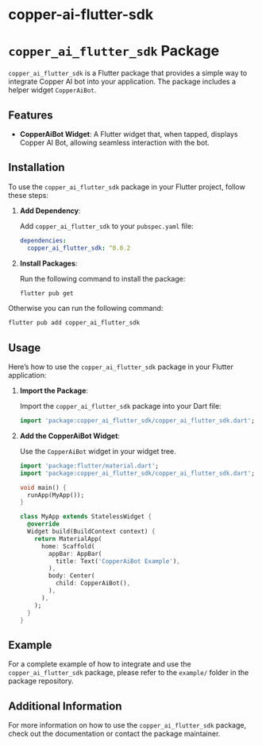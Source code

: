 # copper-ai-flutter-sdk

# `copper_ai_flutter_sdk` Package

`copper_ai_flutter_sdk` is a Flutter package that provides a simple way to integrate Copper AI bot into your application. The package includes a helper widget `CopperAiBot`.

## Features

- **CopperAiBot Widget**: A Flutter widget that, when tapped, displays Copper AI Bot, allowing seamless interaction with the bot.

## Installation

To use the `copper_ai_flutter_sdk` package in your Flutter project, follow these steps:

1. **Add Dependency**:

   Add `copper_ai_flutter_sdk` to your `pubspec.yaml` file:

   ```yaml
   dependencies:
     copper_ai_flutter_sdk: ^0.0.2
   ```

2. **Install Packages**:

   Run the following command to install the package:

   ```sh
   flutter pub get
   ```

Otherwise you can run the following command:

   ```sh
   flutter pub add copper_ai_flutter_sdk
   ```

## Usage

Here’s how to use the `copper_ai_flutter_sdk` package in your Flutter application:

1. **Import the Package**:

   Import the `copper_ai_flutter_sdk` package into your Dart file:

   ```dart
   import 'package:copper_ai_flutter_sdk/copper_ai_flutter_sdk.dart';
   ```

2. **Add the CopperAiBot Widget**:

   Use the `CopperAiBot` widget in your widget tree.

   ```dart
   import 'package:flutter/material.dart';
   import 'package:copper_ai_flutter_sdk/copper_ai_flutter_sdk.dart';

   void main() {
     runApp(MyApp());
   }

   class MyApp extends StatelessWidget {
     @override
     Widget build(BuildContext context) {
       return MaterialApp(
         home: Scaffold(
           appBar: AppBar(
             title: Text('CopperAiBot Example'),
           ),
           body: Center(
             child: CopperAiBot(),
           ),
         ),
       );
     }
   }
   ```

## Example

For a complete example of how to integrate and use the `copper_ai_flutter_sdk` package, please refer to the `example/` folder in the package repository.


## Additional Information

For more information on how to use the `copper_ai_flutter_sdk` package, check out the documentation or contact the package maintainer.